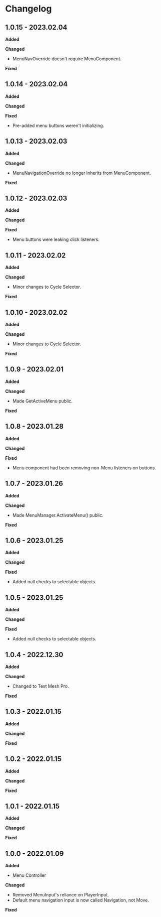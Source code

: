 # Changelog

## 1.0.15 - 2023.02.04

**Added**

**Changed**

* MenuNavOverride doesn't require MenuComponent.

**Fixed**

## 1.0.14 - 2023.02.04

**Added**

**Changed**

**Fixed**

* Pre-added menu buttons weren't initializing.

## 1.0.13 - 2023.02.03

**Added**

**Changed**

* MenuNavigationOverride no longer inherits from MenuComponent.

**Fixed**

## 1.0.12 - 2023.02.03

**Added**

**Changed**

**Fixed**

* Menu buttons were leaking click listeners.

## 1.0.11 - 2023.02.02

**Added**

**Changed**

* Minor changes to Cycle Selector.

**Fixed**

## 1.0.10 - 2023.02.02

**Added**

**Changed**

* Minor changes to Cycle Selector.

**Fixed**

## 1.0.9 - 2023.02.01

**Added**

**Changed**

* Made GetActiveMenu public.

**Fixed**

## 1.0.8 - 2023.01.28

**Added**

**Changed**

**Fixed**

* Menu component had been removing non-Menu listeners on buttons.

## 1.0.7 - 2023.01.26

**Added**

**Changed**

* Made MenuManager.ActivateMenu() public.

**Fixed**

## 1.0.6 - 2023.01.25

**Added**

**Changed**

**Fixed**

* Added null checks to selectable objects.

## 1.0.5 - 2023.01.25

**Added**

**Changed**

**Fixed**

* Added null checks to selectable objects.

## 1.0.4 - 2022.12.30

**Added**

**Changed**

* Changed to Text Mesh Pro.

**Fixed**

## 1.0.3 - 2022.01.15

**Added**

**Changed**

**Fixed**

## 1.0.2 - 2022.01.15

**Added**

**Changed**

**Fixed**

## 1.0.1 - 2022.01.15

**Added**

**Changed**

**Fixed**

## 1.0.0 - 2022.01.09

**Added**

* Menu Controller

**Changed**

* Removed MenuInput's reliance on PlayerInput.
* Default menu navigation input is now called Navigation, not Move.

**Fixed**
